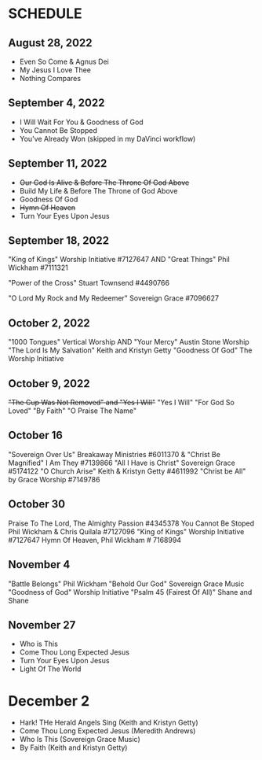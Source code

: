 # SCHEDULE

## August 28, 2022

- Even So Come & Agnus Dei
- My Jesus I Love Thee
- Nothing Compares

## September 4, 2022

- I Will Wait For You & Goodness of God 
- You Cannot Be Stopped
- You've Already Won (skipped in my DaVinci workflow)

## September 11, 2022

- ~~Our God Is Alive & Before The Throne Of God Above~~
- Build My Life & Before The Throne of God Above
- Goodness Of God
- ~~Hymn Of Heaven~~
- Turn Your Eyes Upon Jesus

## September 18, 2022

"King of Kings" Worship Initiative #7127647 AND "Great Things" Phil Wickham #7111321

"Power of the Cross" Stuart Townsend #4490766

"O Lord My Rock and My Redeemer" Sovereign Grace #7096627

## October 2, 2022

"1000 Tongues" Vertical Worship AND  "Your Mercy" Austin Stone Worship 
"The Lord Is My Salvation" Keith and Kristyn Getty
"Goodness Of God" The Worship Initiative

## October 9, 2022

~~"The Cup Was Not Removed" and "Yes I Will"~~
"Yes I Will"
"For God So Loved"
"By Faith"
"O Praise The Name"

## October 16
"Sovereign Over Us" Breakaway Ministries #6011370 & "Christ Be Magnified" I Am They #7139866
"All I Have is Christ" Sovereign Grace #5174122
"O Church Arise" Keith & Kristyn Getty #4611992
"Christ be All" by Grace Worship #7149786

## October 30
Praise To The Lord, The Almighty Passion #4345378
You Cannot Be Stoped Phil Wickham & Chris Quilala #7127096
"King of Kings" Worship Initiative #7127647
Hymn Of Heaven, Phil Wickham # 7168994


## November 4
"Battle Belongs" Phil Wickham
"Behold Our God" Sovereign Grace Music
"Goodness of God" Worship Initiative
"Psalm 45 (Fairest Of All)" Shane and Shane

## November 27
* Who is This
* Come Thou Long Expected Jesus
* Turn Your Eyes Upon Jesus
* Light Of The World

# December 2
* Hark! THe Herald Angels Sing (Keith and Kristyn Getty)
* Come Thou Long Expected Jesus (Meredith Andrews)
* Who Is This (Sovereign Grace Music)
* By Faith (Keith and Kristyn Getty)
